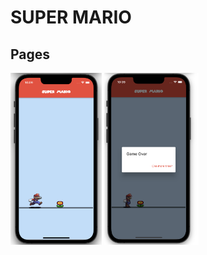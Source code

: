 # SUPER MARIO

## Pages                          
<img src="./screenshots/1.png" alt="splash" width="29%"> <img src="./screenshots/2.png" alt="On Board" width="30%">
